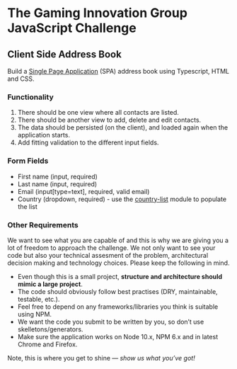 # The Gaming Innovation Group JavaScript Challenge

## Client Side Address Book
Build a [Single Page Application](https://en.wikipedia.org/wiki/Single-page_application) (SPA) address book using Typescript, HTML and CSS.

### Functionality
1. There should be one view where all contacts are listed.
1. There should be another view to add, delete and edit contacts.
1. The data should be persisted (on the client), and loaded again when the application starts.
1. Add fitting validation to the different input fields.

### Form Fields
* First name (input, required)
* Last name (input, required)
* Email (input[type=text], required, valid email)
* Country (dropdown, required) - use the [country-list](https://www.npmjs.com/package/country-list) module to populate the list

### Other Requirements
We want to see what you are capable of and this is why we are giving you a lot of freedom to approach the challenge. We not only want to see your code but also your technical assesment of the problem, architectural decision making and technology choices. Please keep the following in mind.

* Even though this is a small project, **structure and architecture should mimic a large project**.
* The code should obviously follow best practises (DRY, maintainable, testable, etc.).
* Feel free to depend on any frameworks/libraries you think is suitable using NPM.
* We want the code you submit to be written by you, so don’t use skelletons/generators.
* Make sure the application works on Node 10.x, NPM 6.x and in latest Chrome and Firefox.

Note, this is where you get to shine — *show us what you’ve got!*